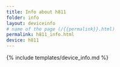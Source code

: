 ```yaml
---
title: Info about h811
folder: info
layout: deviceinfo
# name of the page (/{{permalink}}.html)
permalink: h811_info.html
device: h811
---
```

{% include templates/device_info.md %}
